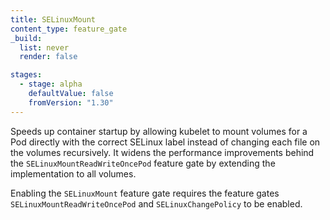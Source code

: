 ```yaml
---
title: SELinuxMount
content_type: feature_gate
_build:
  list: never
  render: false

stages:
  - stage: alpha
    defaultValue: false
    fromVersion: "1.30"
---
```

Speeds up container startup by allowing kubelet to mount volumes
for a Pod directly with the correct SELinux label instead of changing each file on the volumes
recursively.
It widens the performance improvements behind the `SELinuxMountReadWriteOncePod`
feature gate by extending the implementation to all volumes.

Enabling the `SELinuxMount` feature gate requires the feature gates `SELinuxMountReadWriteOncePod`
and `SELinuxChangePolicy` to be enabled.
